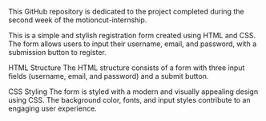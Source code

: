 This GitHub repository is dedicated to the project completed during the second week of the motioncut-internship.

This is a simple and stylish registration form created using HTML and CSS. The form allows users to input their username, email, and password, with a submission button to register.

HTML Structure
The HTML structure consists of a form with three input fields (username, email, and password) and a submit button.

CSS Styling
The form is styled with a modern and visually appealing design using CSS. The background color, fonts, and input styles contribute to an engaging user experience.
